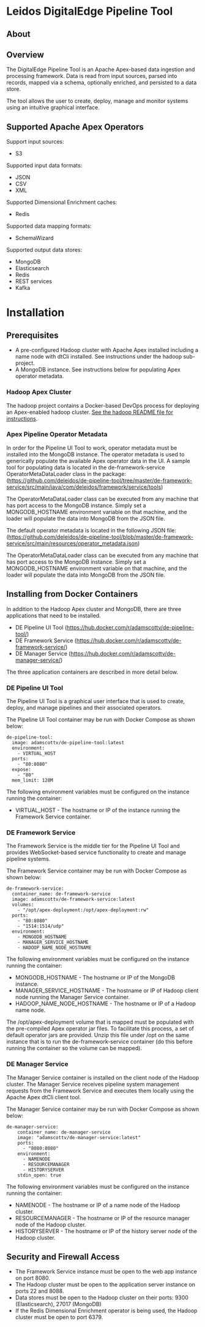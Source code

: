 # Leidos DigitalEdge Pipeline Tool

## About

## Overview

The DigitalEdge Pipeline Tool is an Apache Apex-based data ingestion and processing framework. Data is read from input sources, parsed into records, mapped via a schema, optionally enriched, and persisted to a data store.

The tool allows the user to create, deploy, manage and monitor systems using an intuitive graphical interface.

## Supported Apache Apex Operators

Support input sources:
* S3

Supported input data formats:
* JSON
* CSV
* XML

Supported Dimensional Enrichment caches:
* Redis

Supported data mapping formats:
* SchemaWizard

Supported output data stores:
* MongoDB
* Elasticsearch
* Redis
* REST services
* Kafka

# Installation

## Prerequisites

* A pre-configured Hadoop cluster with Apache Apex installed including a name node with dtCli installed. See instructions under the hadoop sub-project.
* A MongoDB instance. See instructions below for populating Apex operator metadata.

### Hadoop Apex Cluster

The hadoop project contains a Docker-based DevOps process for deploying an Apex-enabled hadoop cluster. [See the hadoop README file for instructions](hadoop/README.md).

### Apex Pipeline Operator Metadata

In order for the Pipeline UI Tool to work, operator metadata must be installed into the MongoDB instance. The operator metadata is used to generically populate the available Apex operator data in the UI. A sample tool for populating data is located in the de-framework-service OperatorMetaDataLoader class in the package: 
(https://github.com/deleidos/de-pipeline-tool/tree/master/de-framework-service/src/main/java/com/deleidos/framework/service/tools)

The OperatorMetaDataLoader class can be executed from any machine that has port access to the MongoDB instance. Simply set a MONGODB_HOSTNAME environment variable on that machine, and the loader will populate the data into MongoDB from the JSON file.

The default operator metadata is located in the following JSON file:
(https://github.com/deleidos/de-pipeline-tool/blob/master/de-framework-service/src/main/resources/operator_metadata.json)

The OperatorMetaDataLoader class can be executed from any machine that has port access to the MongoDB instance. Simply set a MONGODB_HOSTNAME environment variable on that machine, and the loader will populate the data into MongoDB from the JSON file.

## Installing from Docker Containers

In addition to the Hadoop Apex cluster and MongoDB, there are three applications that need to be installed. 

* DE Pipeline UI Tool (https://hub.docker.com/r/adamscottv/de-pipeline-tool/)
* DE Framework Service (https://hub.docker.com/r/adamscottv/de-framework-service/)
* DE Manager Service (https://hub.docker.com/r/adamscottv/de-manager-service/)

The three application containers are described in more detail below.

### DE Pipeline UI Tool 

The Pipeline UI Tool is a graphical user interface that is used to create, deploy, and manage pipelines and their associated operators.

The Pipeline UI Tool container may be run with Docker Compose as shown below:

```
de-pipeline-tool:
  image: adamscottv/de-pipeline-tool:latest
  environment:
    - VIRTUAL_HOST
  ports:
    - "80:8080"
  expose:
    - "80"
  mem_limit: 128M
```

The following environment variables must be configured on the instance running the container:
* VIRTUAL_HOST - The hostname or IP of the instance running the Framework Service container.

### DE Framework Service

The Framework Service is the middle tier for the Pipeline UI Tool and provides WebSocket-based service functionality to create and manage pipeline systems.

The Framework Service container may be run with Docker Compose as shown below:

```
de-framework-service:
  container_name: de-framework-service
  image: adamscottv/de-framework-service:latest
  volumes:
    - "/opt/apex-deployment:/opt/apex-deployment:rw"
  ports:
    - "80:8080"
    - "1514:1514/udp"
  environment:
    - MONGODB_HOSTNAME
    - MANAGER_SERVICE_HOSTNAME
    - HADOOP_NAME_NODE_HOSTNAME
```

The following environment variables must be configured on the instance running the container:
* MONGODB_HOSTNAME - The hostname or IP of the MongoDB instance.
* MANAGER_SERVICE_HOSTNAME - The hostname or IP of Hadoop client node running the Manager Service container.
* HADOOP_NAME_NODE_HOSTNAME - The hostname or IP of a Hadoop name node.

The /opt/apex-deployment volume that is mapped must be populated with the pre-compiled Apex operator jar files. To facilitate this process, a set of default operator jars are provided. Unzip this file under /opt on the same instance that is to run the de-framework-service container (do this before running the container so the volume can be mapped).

### DE Manager Service

The Manager Service container is installed on the client node of the Hadoop cluster. The Manager Service receives pipeline system management requests from the Framework Service and executes them locally using the Apache Apex dtCli client tool.

The Manager Service container may be run with Docker Compose as shown below:

```
de-manager-service:
    container_name: de-manager-service
    image: "adamscottv/de-manager-service:latest"
    ports: 
      - "8080:8080"
    environment:
      - NAMENODE
      - RESOURCEMANAGER
      - HISTORYSERVER
    stdin_open: true
```	

The following environment variables must be configured on the instance running the container:
* NAMENODE - The hostname or IP of a name node of the Hadoop cluster.
* RESOURCEMANAGER - The hostname or IP of the resource manager node of the Hadoop cluster.
* HISTORYSERVER - The hostname or IP of the history server node of the Hadoop cluster.

## Security and Firewall Access

* The Framework Service instance must be open to the web app instance on port 8080.
* The Hadoop cluster must be open to the application server instance on ports 22 and 8088.
* Data stores must be open to the Hadoop cluster on their ports: 9300 (Elasticsearch), 27017 (MongoDB)
* If the Redis Dimensional Enrichment operator is being used, the Hadoop cluster must be open to port 6379.

